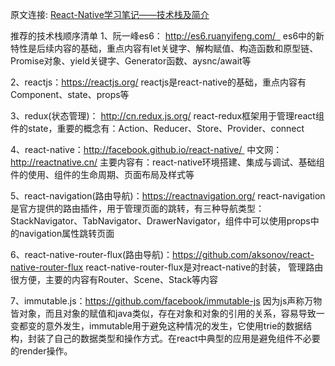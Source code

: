原文连接:
[React-Native学习笔记——技术栈及简介](https://blog.csdn.net/u012455070/article/details/79030859)

推荐的技术栈顺序清单
1、阮一峰es6： http://es6.ruanyifeng.com/  
es6中的新特性是后续内容的基础，重点内容有let关键字、解构赋值、构造函数和原型链、Promise对象、yield关键字、Generator函数、aysnc/await等

2、reactjs：https://reactjs.org/
reactjs是react-native的基础，重点内容有Component、state、props等

3、redux(状态管理)： http://cn.redux.js.org/
react-redux框架用于管理react组件的state，重要的概念有：Action、Reducer、Store、Provider、connect

4、react-native：http://facebook.github.io/react-native/  中文网：http://reactnative.cn/
主要内容有：react-native环境搭建、集成与调试、基础组件的使用、组件的生命周期、页面布局及样式等

5、react-navigation(路由导航)：https://reactnavigation.org/
react-navigation是官方提供的路由插件，用于管理页面的跳转，有三种导航类型：StackNavigator、TabNavigator、DrawerNavigator，组件中可以使用props中的navigation属性跳转页面

6、react-native-router-flux(路由导航)：https://github.com/aksonov/react-native-router-flux
react-native-router-flux是对react-native的封装， 管理路由很方便，主要的内容有Router、Scene、Stack等内容

7、immutable.js：https://github.com/facebook/immutable-js
因为js声称万物皆对象，而且对象的赋值和java类似，存在对象和对象的引用的关系，容易导致一变都变的意外发生，immutable用于避免这种情况的发生，它使用trie的数据结构，封装了自己的数据类型和操作方式。在react中典型的应用是避免组件不必要的render操作。

